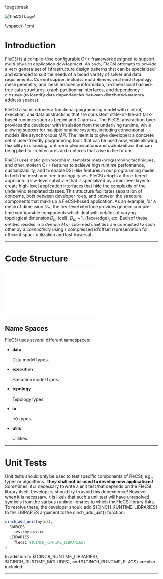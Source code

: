 <!-- CINCHDOC DOCUMENT(developer-guide) SECTION(introduction) -->

\pagebreak

![](medium-flecsi.png "FleCSI Logo")\ 

\vspace{-1cm}

# Introduction

FleCSI is a compile-time configurable C++ framework designed to support
multi-physics application development. As such, FleCSI attempts to
provide a very general set of infrastructure design patterns that can be
specialized and extended to suit the needs of a broad variety of solver
and data requirements.  Current support includes multi-dimensional mesh
topology, mesh geometry, and mesh adjacency information, n-dimensional
hashed-tree data structures, graph partitioning interfaces, and
dependency closures (to identify data dependencies between
distributed-memory address spaces).

FleCSI also introduces a functional programming model with control,
execution, and data abstractions that are consistent state-of-the-art
task-based runtimes such as Legion and Charm++. The FleCSI abstraction
layer provides the developer with insulation from the underlying
runtime, while allowing support for multiple runtime systems, including
conventional models like asynchronous MPI.  The intent is to give
developers a concrete set of user-friendly programming tools that can be
used now, while allowing flexibility in choosing runtime implementations
and optimizations that can be applied to architectures and runtimes that
arise in the future.

FleCSI uses static polymorphism, template meta-programming techniques,
and other modern C++ features to achieve high runtime performance,
customizability, and to enable DSL-like features in our programming
model. In both the mesh and tree topology types, FleCSI adopts a
three-tiered approach: a low-level substrate that is specialized by a
mid-level layer to create high-level application interfaces that hide
the complexity of the underlying templated classes. This structure
facilitates separation of concerns, both between developer roles, and
between the structural components that make up a FleCSI-based
application. As an example, for a mesh of dimension $D_m$, the low-level
interface provides generic compile-time configurable components which
deal with *entities* of varying topological dimension $D_m$ (cell),
$D_m-1$, (face/edge), etc. Each of these entities resides in a *domain*
$M$ or sub-mesh. Entities are connected to each other by a
*connectivity* using a compressed id/offset representation for efficient
space utilization and fast traversal.

--------------------------------------------------------------------------------

<!-- CINCHDOC DOCUMENT(developer-guide) SECTION(code-structure) -->

# Code Structure

![\label{code-structure}](code-structure.pdf)

## Name Spaces

FleCSI uses several different namespaces:

* **data**<br>  
  Data model types.

* **execution**<br>  
  Execution model types.

* **topology**<br>  
  Topology types.

* **io**<br>  
  I/O types.

* **utils**<br>  
  Utilities.

--------------------------------------------------------------------------------

<!-- CINCHDOC DOCUMENT(developer-guide) SECTION(unit-tests) -->

# Unit Tests

Unit tests should only be used to test specific components of FleCSI,
e.g., types or algorithms. **They shall not be used to develop new
applications!**. Sometimes, it *is* necessary to write a unit test that
depends on the FleCSI library itself. Developers should try to avoid
this dependence! However, when it is necessary, it is likely that such
a unit test will have unresolved symbols from the various runtime
libraries to which the FleCSI library links. To resolve these, the
developer should add ${CINCH_RUNTIME_LIBRARIES} to the LIBRARIES
argument to the cinch_add_unit() function:
```cmake
cinch_add_unit(mytest,
  SOURCES
    test/mytest.cc
  LIBRARIES
    flecsi ${CINCH_RUNTIME_LIBRARIES}
)
```

In addition to ${CINCH_RUNTIME_LIBRARIES}, ${CINCH_RUNTIME_INCLUDES},
and ${CINCH_RUNTIME_FLAGS} are also included.

--------------------------------------------------------------------------------

<!-- vim: set tabstop=2 shiftwidth=2 expandtab fo=cqt tw=72 : -->
